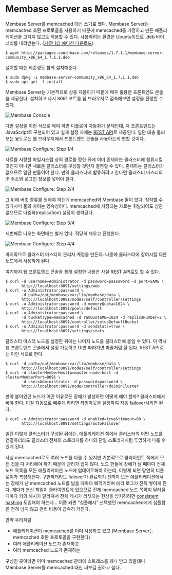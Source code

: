 Membase Server as Memcached
===========================

Membase Server를 memcached 대신 쓰기로 했다. Membase Server는 memcached 호환 프로토콜을 사용하기 때문에  memcached를 가정하고 만든 애플리케이션을 고치지 않고도 적용할 수 있다. 사용하려는 환경은 Ubuntu이므로 .deb 바이너리를 내려받는다. ([커뮤니티 에디션 다운로드][1])

    $ wget http://packages.couchbase.com/releases/1.7.1.1/membase-server-community_x86_64_1.7.1.1.deb

설치할 때는 의존성도 함께 설치해준다.

    $ sudo dpkg -i membase-server-community_x86_64_1.7.1.1.deb 
    $ sudo apt-get -f install

Membase Server는 기본적으로 상용 제품이기 때문에 매우 훌륭한 프론트엔드 콘솔을 제공한다. 설치하고 나서 8091 포트를 웹 브라우저로 접속해보면 설정을 진행할 수 있다.

![Membase Console](https://i.imgur.com/XPNh8.png)

다만 설정을 이런 식으로 해야 하면 디플로이 자동화가 문제인데, 저 프론트엔드는 JavaScript로 구현되어 있고 실제 설정 자체는 [REST API][2]로 제공된다. 일단 대충 둘러보는 용도로는 웹 브라우저에서 프론트엔드 콘솔을 사용하는게 편할 것이다.

![Membase Configure: Step 1/4](https://i.imgur.com/JU85t.png)

자료를 저장할 파일시스템 상의 경로를 정한 뒤에 이미 존재하는 클러스터에 합류시킬 것인지 아니면 새로운 클러스터를 구성할 것인지 결정할 수 있다. 존재하는 클러스터가 없으므로 일단 만들어야 한다. 만약 클러스터에 합류하려고 한다면 클러스터 마스터의 IP 주소와 로그인 정보를 넣어야 한다.

![Membase Configure: Step 2/4](https://i.imgur.com/4AvIs.png)

그 뒤에 버킷 종류를 정해야 하는데 memcached와 Membase 둘이 있다. 짐작할 수 있다시피 둘의 차이는 영속성이다. memcached에 저장되는 자료는 휘발되어도 상관 없으므로 다중화(replication) 설정이 생략된다.

![Membase Configure: Step 3/4](https://i.imgur.com/qxPBT.png)

세번째로 나오는 화면에는 별거 없다. 적당히 채우고 진행한다.

![Membase Configure: Step 4/4](https://i.imgur.com/xzAc8.png)

마지막으로 클러스터 마스터의 관리자 계정을 만든다. 나중에 클러스터에 참여시킬 다른 노드에서 사용하게 된다.

여기까지 웹 프론트엔드 콘솔을 통해 설정한 내용은 사실 REST API로도 할 수 있다.

    $ curl -d username=Administrator -d password=passsword -d port=SAME \
           http://localhost:8091/settings/web
    $ curl -u Administrator:password \
           -d path=/opt/membase/var/lib/membase/data \
           http://localhost:8091/nodes/self/controller/settings
    $ curl -u Administrator:password -d memoryQuota=1024 \
           http://localhost:8091/pools/default
    $ curl -u Administrator:password \
           -d bucketType=memcached -d ramQuotaMB=1024 -d replicaNumber=2 \
           http://localhost:8091/controller/setupDefaultBucket
    $ curl -u Administrator:password -d sendStats=true \
           http://localhost:8091/settings/stats

클러스터 마스터 노드를 설정한 뒤에는 나머지 노드를 클러스터에 붙일 수 있다. 이 역시 웹 프론트엔드 콘솔에서 설정 가능하고 UI만 따라가면 마술처럼 잘 된다. REST API로는 이런 식으로 한다.

    $ curl -d path=/opt/membase/var/lib/membase/data \
           http://localhost:8091/nodes/self/controller/settings
    $ curl -d clusterMemberHostIp=master-node-host -d clusterMemberPort=8091 \
           -d user=Administrator -d password=password \
           http://localhost:8091/node/controller/doJoinCluster

만약 붙어있던 노드가 어떤 이유로든 장애가 발생하면 어떻게 해야 할까? 클러스터에서 빼야 한다. 이걸 자동으로 빼주게 하려면 타임아웃을 설정하여 자동 failover시키면 된다.

    $ curl -u Administrator:password -d enabled=true&timeout=60 \
           http://localhost:8091/settings/autoFailover

일단 이렇게 클러스터가 구성된 뒤에는, 애플리케이션 쪽에서 클러스터의 어떤 노드를 연결하더라도 클러스터 전체의 스토리지를 하나의 단일 스토리지처럼 투명하게 다룰 수 있게 된다.

사실 memcached로도 여러 노드를 다룰 수 있지만 기본적으로 클라이언트 쪽에서 모든 것을 다 처리해야 하기 때문에 관리가 쉽지 않다. 노드 한둘에 장애가 날 때마다 전체 노드 목록을 모든 애플리케이션 노드에 업데이트해야 하는데, 이렇게 되면 당연히 디플로이가 복잡해진다. 구현하더라도 failover가 완료되기 전까지 모든 애플리케이션에서는 장애가 난 memcached 노드를 밟을 때마다 삐걱거리며 에러 로그가 잔뜩 쌓이게 된다. 게다가 분산 책임이 클라이언트에 있으므로 전체 memcached 노드 목록이 달라질 때마다 키의 해시가 달라져서 전체 캐시가 리셋되는 현상을 방지하려면 [consistent hashing][3] 도입해야 하는데… 이쯤 되면 “심플해서” 선택했던 memcached에게 심플함은 전혀 남지 않고 관리 비용이 급속히 커진다.

만약 우리처럼

 - 애플리케이션이 memcached를 이미 사용하고 있고 (Membase Server는 memcached 호환 프로토콜을 구현한다)
 - 여러 애플리케이션 노드가 존재하고
 - 여러 memcached 노드가 존재하는

구성인 곳이라면 이미 memcached 관리에 스트레스를 꽤나 받고 있을테니 Membase Server를 memcached 대신 써보길 권하고 싶다.

[1]: http://www.couchbase.com/downloads/membase-server/community
[2]: http://www.couchbase.org/wiki/display/membase/Membase+Management+REST+API
[3]: http://www.last.fm/user/RJ/journal/2007/04/10/rz_libketama_-_a_consistent_hashing_algo_for_memcache_clients
